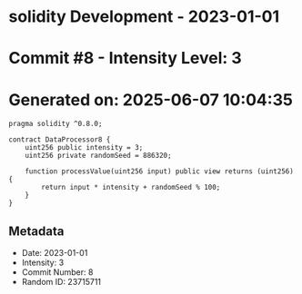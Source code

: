 ﻿# solidity Development - 2023-01-01
# Commit #8 - Intensity Level: 3
# Generated on: 2025-06-07 10:04:35
```solidity
pragma solidity ^0.8.0;

contract DataProcessor8 {
    uint256 public intensity = 3;
    uint256 private randomSeed = 886320;

    function processValue(uint256 input) public view returns (uint256) {
        return input * intensity + randomSeed % 100;
    }
}
```
## Metadata
- Date: 2023-01-01
- Intensity: 3
- Commit Number: 8
- Random ID: 23715711
